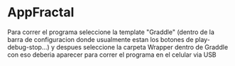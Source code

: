 # AppFractal
Para correr el programa seleccione la template "Graddle" (dentro de la barra de configuracion donde usualmente estan los botones de play-debug-stop...) y despues seleccione la carpeta Wrapper dentro de Graddle
con eso deberia aparecer para correr el programa en el celular via USB
